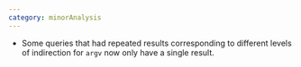 ```yaml
---
category: minorAnalysis
---
```

* Some queries that had repeated results corresponding to different levels of indirection for `argv` now only have a single result.
